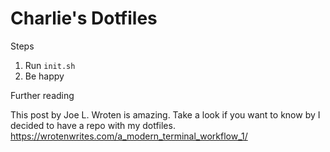 # Charlie's Dotfiles

Steps

1) Run `init.sh`
2) Be happy

Further reading

This post by Joe L. Wroten is amazing. Take a look if you want to know by I decided to have a repo with my dotfiles.
https://wrotenwrites.com/a_modern_terminal_workflow_1/
